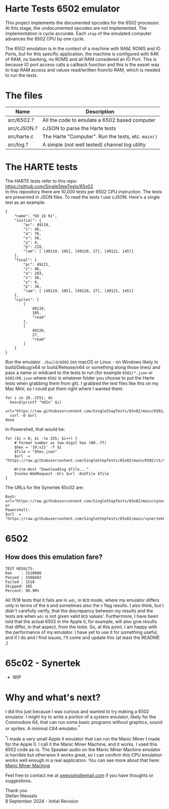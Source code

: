 # Harte Tests 6502 emulator  
This project implements the documented opcodes for the 6502 processor.  At this stage, the undocumented opcodes are not implemented.  The implementation is cycle accurate.  Each `step` of the emulated computer advances the 6502 CPU by one cycle.  
    
The 6502 emulation is in the context of a machine with RAM, ROMS and IO Ports, but for this specific application, the machine is configured with 64K of RAM, no banking, no ROMS and all RAM considered an IO Port.  This is because IO port access calls a callback function and this is the easiet way to trap RAM access and values read/written from/to RAM, which is needed to run the tests.  
  
# The files
| Name | Description
|---|---
| src/6502.? | All the code to emulate a 6502 based computer
| src/cJSON.? | cJSON to parse the Harte tests
| src/harte.c | The Harte "Computer". Run the tests, etc. `main()`
| src/log.? |  A simple (not well tested) channel log utility
  
# The HARTE tests  
The HARTE tests refer to this repo: https://github.com/SingleStepTests/65x02  
In this repository there are 10,000 tests per 6502 CPU instruction.  The tests are presented in JSON files.  To read the tests I use cJSON.  Here's a single test as an example:  
```
{
    "name": "69 1b 91",
    "initial": {
        "pc": 49119,
        "s": 46,
        "a": 76,
        "x": 36,
        "y": 4,
        "p": 228,
        "ram": [ [49119, 105], [49120, 27], [49121, 145]]    
    },
    "final": {
        "pc": 49121,
        "s": 46,
        "a": 103,
        "x": 36,
        "y": 4,
        "p": 36,
        "ram": [ [49119, 105], [49120, 27], [49121, 145]]  
    },
    "cycles": [
        [
            49119,
            105,
            "read"
        ],
        [
            49120,
            27,
            "read"
        ]
    ]
}
```
  
Run the emulator `./build/6502` (on macOS or Linux - on Windows likely in build/Debug/x64 or build/Release/x64 or something along those lines) and pass a name or wildcard to the tests to run (for example `6502/*.json` or `6502/00.json` where `6502` is whatever folder you choose to put the Harte tests when grabbing them from git).  I grabbed the test files like this on my Mac Mini, so I could put them right where I wanted them:  
```
for i in {0..255}; do
  hex=$(printf "%02x" $i)
  url="https://raw.githubusercontent.com/SingleStepTests/65x02/main/6502/v1/${hex}.json"
  curl -O $url
done
```
In Powershell, that would be:  
```
for ($i = 0; $i -le 255; $i++) {
    # Format number as two-digit hex (00..ff)
    $hex = '{0:x2}' -f $i
    $file = "$hex.json"
    $url  = "https://raw.githubusercontent.com/SingleStepTests/65x02/main/6502/v1/$file"

    Write-Host "Downloading $file..."
    Invoke-WebRequest -Uri $url -OutFile $file
}
```
The URLs for the Synertek 65c02 are:  
```
Bash:
url="https://raw.githubusercontent.com/SingleStepTests/65x02/main/synertek65c02/v1/${hex}.json"
or
Powershell:
$url  = "https://raw.githubusercontent.com/SingleStepTests/65x02/main/synertek65c02/v1/$file"
```
  
# 6502
  
## How does this emulation fare?  
```
TEST RESULTS:  
Ran    : 1510000
Passed : 1508482
Failed : 1518
Skipped: 105
Percent: 99.90%
```
All 1518 tests that it fails are in `adc`, in `BCD` mode, where my emulator differs only in terms of the `N` and sometimes also the `V` flag results.  I also think, but I didn't carefully verify, that the discrepancy between my results and the tests are when `adc` is not given valid `BCD` values'.  Furthermore, I have been told that the actual 6502 in the Apple II, for example, will also give results that differ, in that aspect, from the tests.  So, at this point, I am happy with the performance of my emulator.  I have yet to use it for something useful, and if I do and I find issues, I'll come and update this (at least the README ;)  
  
# 65c02 - Synertek
* WIP  
  
# Why and what's next?  
I did this just because I was curious and wanted to try making a 6502 emulator.  I might try to write a portion of a system emulator, likely for the Commodore 64, that can run some basic programs without graphics, sound or sprites.  A minimal C64 emulator.<sup>*</sup>
  
<sup>*</sup>I made a very small Apple II emulator that can run the Manic Miner I made for the Apple II.  I call it the Manic Miner Machine, and it works.  I used this 6502 code as-is.  The Speaker audio on the Manic Miner Machine emulator is horrible but otherwise it works great, so I can confirm this CPU emulation works well enough in a real application.  You can see more about that here: [Manic Miner Machine](https://github.com/StewBC/mminer-apple2/blob/master/src/mmm/README.md)  
  
Feel free to contact me at swessels@email.com if you have thoughts or suggestions.  

Thank you  
Stefan Wessels  
8 September 2024 - Initial Revision